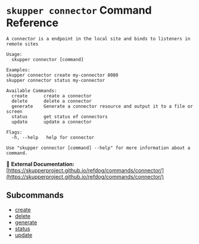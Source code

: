 # `skupper connector` Command Reference

```
A connector is a endpoint in the local site and binds to listeners in remote sites

Usage:
  skupper connector [command]

Examples:
skupper connector create my-connector 8080
skupper connector status my-connector

Available Commands:
  create      create a connector
  delete      delete a connector
  generate    Generate a connector resource and output it to a file or screen
  status      get status of connectors
  update      update a connector

Flags:
  -h, --help   help for connector

Use "skupper connector [command] --help" for more information about a command.
```

🔗 **External Documentation:** [https://skupperproject.github.io/refdog/commands/connector/](https://skupperproject.github.io/refdog/commands/connector/)


## Subcommands
- [create](./skupper_connector_create.md)
- [delete](./skupper_connector_delete.md)
- [generate](./skupper_connector_generate.md)
- [status](./skupper_connector_status.md)
- [update](./skupper_connector_update.md)
